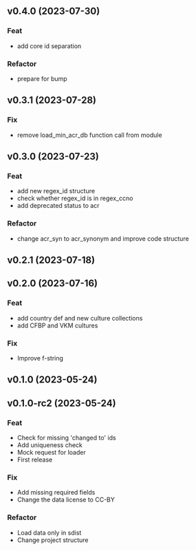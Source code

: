 ## v0.4.0 (2023-07-30)

### Feat

- add core id separation

### Refactor

- prepare for bump

## v0.3.1 (2023-07-28)

### Fix

- remove load_min_acr_db function call from module

## v0.3.0 (2023-07-23)

### Feat

- add new regex_id structure
- check whether regex_id is in regex_ccno
- add deprecated status to acr

### Refactor

- change acr_syn to acr_synonym and improve code structure

## v0.2.1 (2023-07-18)

## v0.2.0 (2023-07-16)

### Feat

- add country def and new culture collections
- add CFBP and VKM cultures

### Fix

- Improve f-string

## v0.1.0 (2023-05-24)

## v0.1.0-rc2 (2023-05-24)

### Feat

- Check for missing 'changed to' ids
- Add uniqueness check
- Mock request for loader
- First release

### Fix

- Add missing required fields
- Change the data license to CC-BY

### Refactor

- Load data only in sdist
- Change project structure
